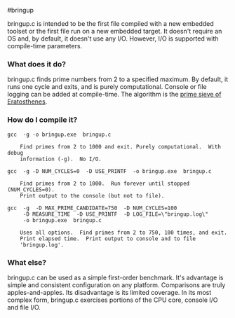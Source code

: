 #bringup

bringup.c is intended to be the first file compiled with a new embedded toolset
or the first file run on a new embedded target.  It doesn't require an OS and,
by default, it doesn't use any I/O.  However, I/O is supported with 
compile-time parameters.

### What does it do?
bringup.c finds prime numbers from 2 to a specified maximum.  By default, it
runs one cycle and exits, and is purely computational.  Console or file 
logging can be added at compile-time.  The algorithm is the 
[prime sieve of Eratosthenes](http://en.wikipedia.org/wiki/Sieve_of_eratosthenes).

### How do I compile it?

    gcc  -g -o bringup.exe  bringup.c

        Find primes from 2 to 1000 and exit. Purely computational.  With debug
        information (-g).  No I/O.
    
    gcc  -g -D NUM_CYCLES=0  -D USE_PRINTF  -o bringup.exe  bringup.c

        Find primes from 2 to 1000.  Run forever until stopped (NUM_CYCLES=0).  
        Print output to the console (but not to file).  
    
    gcc  -g  -D MAX_PRIME_CANDIDATE=750  -D NUM_CYCLES=100  
         -D MEASURE_TIME  -D USE_PRINTF  -D LOG_FILE=\"bringup.log\"
         -o bringup.exe  bringup.c

        Uses all options.  Find primes from 2 to 750, 100 times, and exit.  
        Print elapsed time.  Print output to console and to file 
        'bringup.log'.

### What else?
bringup.c can be used as a simple first-order benchmark.  It's advantage is
simple and consistent configuration on any platform.  Comparisons are truly
apples-and-apples.  Its disadvantage is its limited coverage.  In its most
complex form, bringup.c exercises portions of the CPU core, console I/O and
file I/O.

